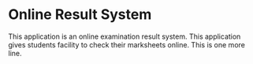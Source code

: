 # Online Result System

This application is an online examination result system. This application gives students facility to check their marksheets online.
This is one more line.
